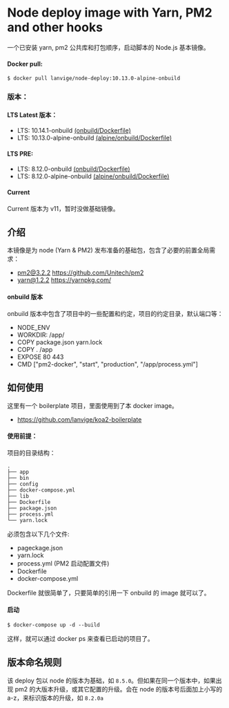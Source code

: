 # Node deploy image with Yarn, PM2 and other hooks

一个已安装 yarn, pm2 公共库和打包顺序，启动脚本的 Node.js 基本镜像。


#### Docker pull:

```
$ docker pull lanvige/node-deploy:10.13.0-alpine-onbuild
```


### 版本：

#### LTS Latest 版本：

- LTS: 10.14.1-onbuild [(onbuild/Dockerfile)](https://github.com/lanvige/docker-node-deploy/blob/master/10.14.1/onbuild/Dockerfile)
- LTS: 10.13.0-alpine-onbuild [(alpine/onbuild/Dockerfile)](https://github.com/lanvige/docker-node-deploy/blob/master/10.14.1/onbuild/alpine/Dockerfile)



#### LTS PRE:

- LTS: 8.12.0-onbuild [(onbuild/Dockerfile)](https://github.com/lanvige/docker-node-deploy/blob/master/8.14.0/onbuild/Dockerfile)
- LTS: 8.12.0-alpine-onbuild [(alpine/onbuild/Dockerfile)](https://github.com/lanvige/docker-node-deploy/blob/master/8.14.0/onbuild/alpine/Dockerfile)


#### Current

Current 版本为 v11，暂时没做基础镜像。


## 介绍

本镜像是为 node (Yarn & PM2) 发布准备的基础包，包含了必要的前置全局需求：

- pm2@3.2.2 <https://github.com/Unitech/pm2>
- yarn@1.2.2 <https://yarnpkg.com/>



#### onbuild 版本

onbuild 版本中包含了项目中的一些配置和约定，项目的约定目录，默认端口等：

- NODE_ENV
- WORKDIR: /app/
- COPY package.json yarn.lock
- COPY . /app
- EXPOSE 80 443
- CMD ["pm2-docker", "start", "production", "/app/process.yml"]



## 如何使用

这里有一个 boilerplate 项目，里面使用到了本 docker image。

- https://github.com/lanvige/koa2-boilerplate


#### 使用前提：

项目的目录结构：

```
.
├── app
├── bin
├── config
├── docker-compose.yml
├── lib
├── Dockerfile
├── package.json
├── process.yml
└── yarn.lock
```


必须包含以下几个文件:

- pageckage.json
- yarn.lock
- process.yml (PM2 启动配置文件)
- Dockerfile
- docker-compose.yml


Dockerfile 就很简单了，只要简单的引用一下 onbuild 的 image 就可以了。


#### 启动

```
$ docker-compose up -d --build
```

这样，就可以通过 docker ps 来查看已启动的项目了。




## 版本命名规则

该 deploy 包以 node 的版本为基础，如 `8.5.0`。但如果在同一个版本中，如果出现 pm2 的大版本升级，或其它配置的升级。会在 node 的版本号后面加上小写的 a-z，来标识版本的升级，如 `8.2.0a`
